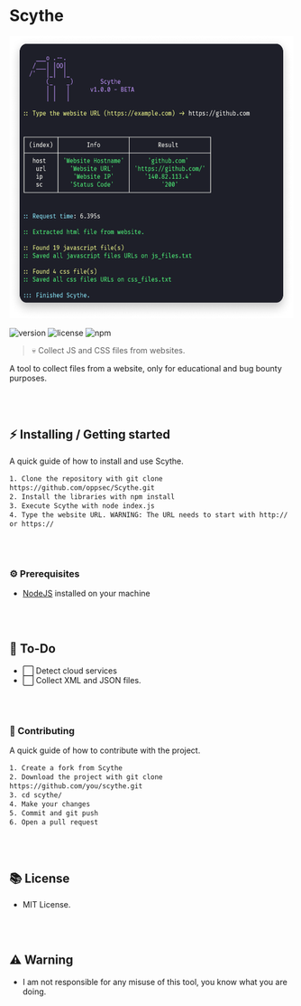 # Scythe <br> 

<img src="./img/scythe-preview.png" width="600" height="500"> <br>

![version](https://img.shields.io/badge/Version-1.0.0-brightgreen.svg?style=for-the-badge)
![license](https://img.shields.io/badge/License-MIT-blue.svg?style=for-the-badge)
![npm](https://img.shields.io/badge/NODE-v14.3-purple.svg?style=for-the-badge)

> 💀 Collect JS and CSS files from websites.

A tool to collect files from a website, only for educational and bug bounty purposes.

<br><br>

## ⚡ Installing / Getting started

A quick guide of how to install and use Scythe.

```shell
1. Clone the repository with git clone https://github.com/oppsec/Scythe.git
2. Install the libraries with npm install
3. Execute Scythe with node index.js
4. Type the website URL. WARNING: The URL needs to start with http:// or https://
```

<br><br>

### ⚙️ Prerequisites
- [NodeJS](http://nodejs.org/) installed on your machine 

<br><br>

## 🔨 To-Do
- ⬜ Detect cloud services
- ⬜ Collect XML and JSON files.

<br><br>

### 🔨 Contributing

A quick guide of how to contribute with the project.

```shell
1. Create a fork from Scythe
2. Download the project with git clone https://github.com/you/scythe.git
3. cd scythe/
4. Make your changes
5. Commit and git push
6. Open a pull request
```

<br><br>

## 📚 License
- MIT License.

<br><br>

## ⚠️ Warning
- I am not responsible for any misuse of this tool, you know what you are doing.
